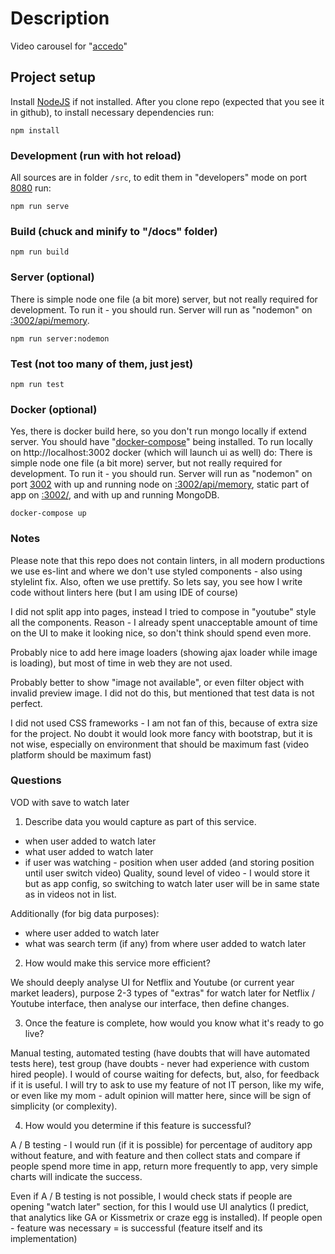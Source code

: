 # Description
Video carousel for "[accedo](https://www.accedo.tv)"

## Project setup
Install [NodeJS](https://nodejs.org/) if not installed. After you clone repo (expected that you see it in github), to install necessary dependencies run:
```
npm install
```

### Development (run with hot reload)
All sources are in folder `/src`, to edit them in "developers" mode on port [8080](http://localhost:8080) run:
```
npm run serve
```

### Build (chuck and minify to "/docs" folder)
```
npm run build
```

### Server (optional)
There is simple node one file (a bit more) server, but not really required for development. To run it - you should run. Server will run as "nodemon" on [:3002/api/memory](http://localhost:3002/api/memory).
```
npm run server:nodemon
```


### Test (not too many of them, just jest)
```
npm run test
```

### Docker (optional)
Yes, there is docker build here, so you don't run mongo locally if extend server. You should have "[docker-compose](https://docs.docker.com/compose/install/)" being installed. To run locally on http://localhost:3002 docker (which will launch ui as well) do:
There is simple node one file (a bit more) server, but not really required for development. To run it - you should run. Server will run as "nodemon" on port [3002](http://localhost:3002/) with up and running node on [:3002/api/memory](http://localhost:3002/api/memory), static part of app on [:3002/](http://localhost:3002), and with up and running MongoDB.
```
docker-compose up
```

### Notes

Please note that this repo does not contain linters, in all modern productions we use es-lint and where we don't use styled components - also using stylelint fix. Also, often we use prettify. So lets say, you see how I write code without linters here (but I am using IDE of course)

I did not split app into pages, instead I tried to compose in "youtube" style all the components. Reason - I already spent unacceptable amount of time on the UI to make it looking nice, so don't think should spend even more.

Probably nice to add here image loaders (showing ajax loader while image is loading), but most of time in web they are not used.

Probably better to show "image not available", or even filter object with invalid preview image. I did not do this, but mentioned that test data is not perfect.

I did not used CSS frameworks - I am not fan of this, because of extra size for the project. No doubt it would look more fancy with bootstrap, but it is not wise, especially on environment that should be maximum fast (video platform should be maximum fast)

### Questions

VOD with save to watch later
 1. Describe data you would capture as part of this service.
 - when user added to watch later
 - what user added to watch later
 - if user was watching - position when user added (and storing position until user switch video)
 Quality, sound level of video - I would store it but as app config, so switching to watch later user will be in same state as in videos not in list. 
 
 Additionally (for big data purposes):
 - where user added to watch later
 - what was search term (if any) from where user added to watch later
 
 2. How would make this service more efficient?
 
 We should deeply analyse UI for Netflix and Youtube (or current year market leaders), purpose 2-3 types of "extras" for watch later for Netflix / Youtube interface, then analyse our interface, then define changes. 
 
 3. Once the feature is complete, how would you know what it's ready to go live?
 
 Manual testing, automated testing (have doubts that will have automated tests here), test group (have doubts - never had experience with custom hired people). I would of course waiting for defects, but, also, for feedback if it is useful.
 I will try to ask to use my feature of not IT person, like my wife, or even like my mom - adult opinion will matter here, since will be sign of simplicity (or complexity).
 
 4. How would you determine if this feature is successful?
 
 A / B testing - I would run (if it is possible) for percentage of auditory app without feature, and with feature and then collect stats and compare if people spend more time in app, return more frequently to app, very simple charts will indicate the success.
 
 Even if A / B testing is not possible, I would check stats if people are opening "watch later" section, for this I would use UI analytics (I predict, that analytics like GA or Kissmetrix or craze egg is installed). If people open - feature was necessary = is successful (feature itself and its implementation)